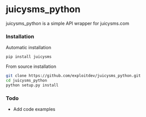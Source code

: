 # juicysms_python

juicysms_python is a simple API wrapper for juicysms.com

### Installation

Automatic installation 

```sh
pip install juicysms
```

From source installation 

```sh
git clone https://github.com/exploitdev/juicysms_python.git
cd juicysms_python
python setup.py install
```
### Todo

 - Add code examples
